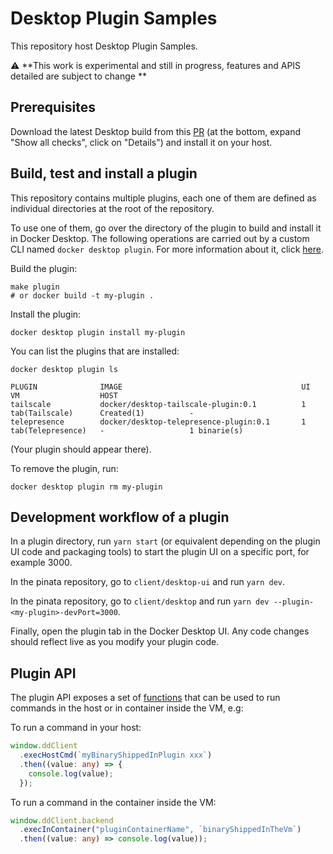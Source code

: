 # Desktop Plugin Samples

This repository host Desktop Plugin Samples.

:warning: **This work is experimental and still in progress, features and APIS detailed are subject to change **

## Prerequisites

Download the latest Desktop build from this [PR](https://github.com/docker/pinata/pull/16496) (at the bottom, expand "Show all checks", click on "Details") and install it on your host.

## Build, test and install a plugin

This repository contains multiple plugins, each one of them are defined as individual directories at the root of the repository.

To use one of them, go over the directory of the plugin to build and install it in Docker Desktop. The following operations are carried out by a custom CLI named `docker desktop plugin`. For more information about it, click [here](https://github.com/docker/pinata/tree/desktop-plugins/desktop-plugin).

Build the plugin:

```cli
make plugin
# or docker build -t my-plugin .
```

Install the plugin:

```cli
docker desktop plugin install my-plugin
```

You can list the plugins that are installed:

```cli
docker desktop plugin ls

PLUGIN              IMAGE                                        UI                    VM                  HOST
tailscale           docker/desktop-tailscale-plugin:0.1          1 tab(Tailscale)      Created(1)          -
telepresence        docker/desktop-telepresence-plugin:0.1       1 tab(Telepresence)   -                   1 binarie(s)
```

(Your plugin should appear there).

To remove the plugin, run:

```cli
docker desktop plugin rm my-plugin
```

## Development workflow of a plugin

In a plugin directory, run `yarn start` (or equivalent depending on the plugin UI code and packaging tools) to start the plugin UI on a specific port, for example 3000.

In the pinata repository, go to `client/desktop-ui` and run `yarn dev`.

In the pinata repository, go to `client/desktop` and run `yarn dev --plugin-<my-plugin>-devPort=3000`.

Finally, open the plugin tab in the Docker Desktop UI. Any code changes should reflect live as you modify your plugin code.

## Plugin API

The plugin API exposes a set of [functions](https://github.com/docker/pinata/blob/desktop-plugins/client/plugin-preload/src/index.ts#L8-L19) that can be used to run commands in the host or in container inside the VM, e.g:

To run a command in your host:

```typescript
window.ddClient
  .execHostCmd(`myBinaryShippedInPlugin xxx`)
  .then((value: any) => {
    console.log(value);
  });
```

To run a command in the container inside the VM:

```typescript
window.ddClient.backend
  .execInContainer("pluginContainerName", `binaryShippedInTheVm`)
  .then((value: any) => console.log(value));
```
